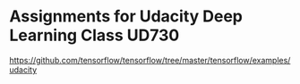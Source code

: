 # Assignments for Udacity Deep Learning Class UD730
https://github.com/tensorflow/tensorflow/tree/master/tensorflow/examples/udacity
